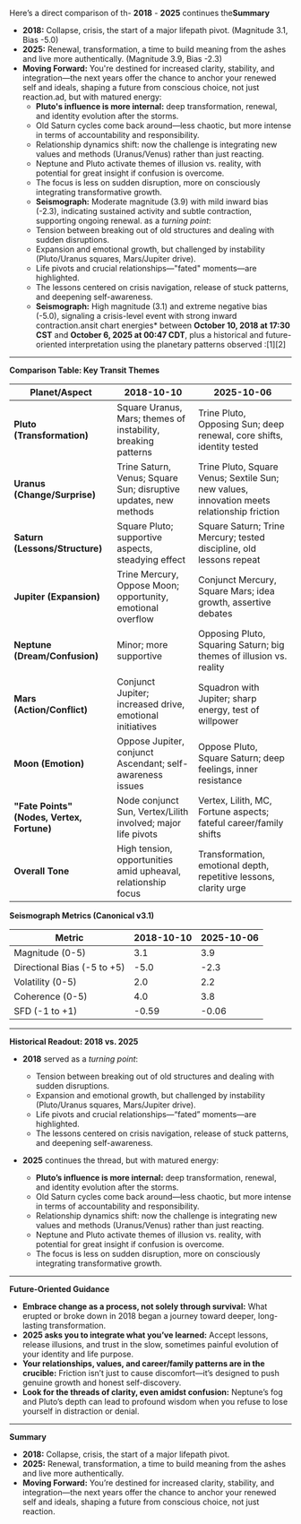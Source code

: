 Here’s a direct comparison of th- **2018** - **2025** continues the**Summary**

- **2018:** Collapse, crisis, the start of a major lifepath pivot. (Magnitude 3.1, Bias -5.0)
- **2025:** Renewal, transformation, a time to build meaning from the ashes and live more authentically. (Magnitude 3.9, Bias -2.3)
- **Moving Forward:** You're destined for increased clarity, stability, and integration—the next years offer the chance to anchor your renewed self and ideals, shaping a future from conscious choice, not just reaction.ad, but with matured energy:  
   - **Pluto's influence is more internal:** deep transformation, renewal, and identity evolution after the storms.  
   - Old Saturn cycles come back around—less chaotic, but more intense in terms of accountability and responsibility.
   - Relationship dynamics shift: now the challenge is integrating new values and methods (Uranus/Venus) rather than just reacting.
   - Neptune and Pluto activate themes of illusion vs. reality, with potential for great insight if confusion is overcome.
   - The focus is less on sudden disruption, more on consciously integrating transformative growth.
   - **Seismograph:** Moderate magnitude (3.9) with mild inward bias (-2.3), indicating sustained activity and subtle contraction, supporting ongoing renewal. as a *turning point*:  
   - Tension between breaking out of old structures and dealing with sudden disruptions.  
   - Expansion and emotional growth, but challenged by instability (Pluto/Uranus squares, Mars/Jupiter drive).  
   - Life pivots and crucial relationships—"fated" moments—are highlighted.
   - The lessons centered on crisis navigation, release of stuck patterns, and deepening self-awareness.
   - **Seismograph:** High magnitude (3.1) and extreme negative bias (-5.0), signaling a crisis-level event with strong inward contraction.ansit chart energies* between **October 10, 2018 at 17:30 CST** and **October 6, 2025 at 00:47 CDT**, plus a historical and future-oriented interpretation using the planetary patterns observed :[1][2]

***

**Comparison Table: Key Transit Themes**

| **Planet/Aspect**           | **2018-10-10**                                           | **2025-10-06**                                                |
|-----------------------------|----------------------------------------------------------|---------------------------------------------------------------|
| **Pluto (Transformation)**  | Square Uranus, Mars; themes of instability, breaking patterns | Trine Pluto, Opposing Sun; deep renewal, core shifts, identity tested |
| **Uranus (Change/Surprise)**| Trine Saturn, Venus; Square Sun; disruptive updates, new methods | Trine Pluto, Square Venus; Sextile Sun; new values, innovation meets relationship friction |
| **Saturn (Lessons/Structure)**| Square Pluto; supportive aspects, steadying effect      | Square Saturn; Trine Mercury; tested discipline, old lessons repeat |
| **Jupiter (Expansion)**     | Trine Mercury, Oppose Moon; opportunity, emotional overflow | Conjunct Mercury, Square Mars; idea growth, assertive debates |
| **Neptune (Dream/Confusion)**| Minor; more supportive                                   | Opposing Pluto, Squaring Saturn; big themes of illusion vs. reality |
| **Mars (Action/Conflict)**  | Conjunct Jupiter; increased drive, emotional initiatives | Squadron with Jupiter; sharp energy, test of willpower        |
| **Moon (Emotion)**          | Oppose Jupiter, conjunct Ascendant; self-awareness issues | Oppose Pluto, Square Saturn; deep feelings, inner resistance |
| **"Fate Points" (Nodes, Vertex, Fortune)** | Node conjunct Sun, Vertex/Lilith involved; major life pivots | Vertex, Lilith, MC, Fortune aspects; fateful career/family shifts |
| **Overall Tone**            | High tension, opportunities amid upheaval, relationship focus | Transformation, emotional depth, repetitive lessons, clarity urge |

**Seismograph Metrics (Canonical v3.1)**

| **Metric**                  | **2018-10-10** | **2025-10-06** |
|-----------------------------|----------------|----------------|
| Magnitude (0-5)             | 3.1            | 3.9            |
| Directional Bias (-5 to +5) | -5.0           | -2.3           |
| Volatility (0-5)            | 2.0            | 2.2            |
| Coherence (0-5)             | 4.0            | 3.8            |
| SFD (-1 to +1)              | -0.59          | -0.06          |

***

**Historical Readout: 2018 vs. 2025**

- **2018** served as a *turning point*:  
   - Tension between breaking out of old structures and dealing with sudden disruptions.  
   - Expansion and emotional growth, but challenged by instability (Pluto/Uranus squares, Mars/Jupiter drive).  
   - Life pivots and crucial relationships—“fated” moments—are highlighted.
   - The lessons centered on crisis navigation, release of stuck patterns, and deepening self-awareness.

- **2025** continues the thread, but with matured energy:  
   - **Pluto’s influence is more internal:** deep transformation, renewal, and identity evolution after the storms.  
   - Old Saturn cycles come back around—less chaotic, but more intense in terms of accountability and responsibility.
   - Relationship dynamics shift: now the challenge is integrating new values and methods (Uranus/Venus) rather than just reacting.
   - Neptune and Pluto activate themes of illusion vs. reality, with potential for great insight if confusion is overcome.
   - The focus is less on sudden disruption, more on consciously integrating transformative growth.

***

**Future-Oriented Guidance**

- **Embrace change as a process, not solely through survival:** What erupted or broke down in 2018 began a journey toward deeper, long-lasting transformation.
- **2025 asks you to integrate what you’ve learned:** Accept lessons, release illusions, and trust in the slow, sometimes painful evolution of your identity and life purpose.
- **Your relationships, values, and career/family patterns are in the crucible:** Friction isn’t just to cause discomfort—it’s designed to push genuine growth and honest self-discovery.
- **Look for the threads of clarity, even amidst confusion:** Neptune’s fog and Pluto’s depth can lead to profound wisdom when you refuse to lose yourself in distraction or denial.

***

**Summary**

- **2018:** Collapse, crisis, the start of a major lifepath pivot.
- **2025:** Renewal, transformation, a time to build meaning from the ashes and live more authentically.
- **Moving Forward:** You’re destined for increased clarity, stability, and integration—the next years offer the chance to anchor your renewed self and ideals, shaping a future from conscious choice, not just reaction.

